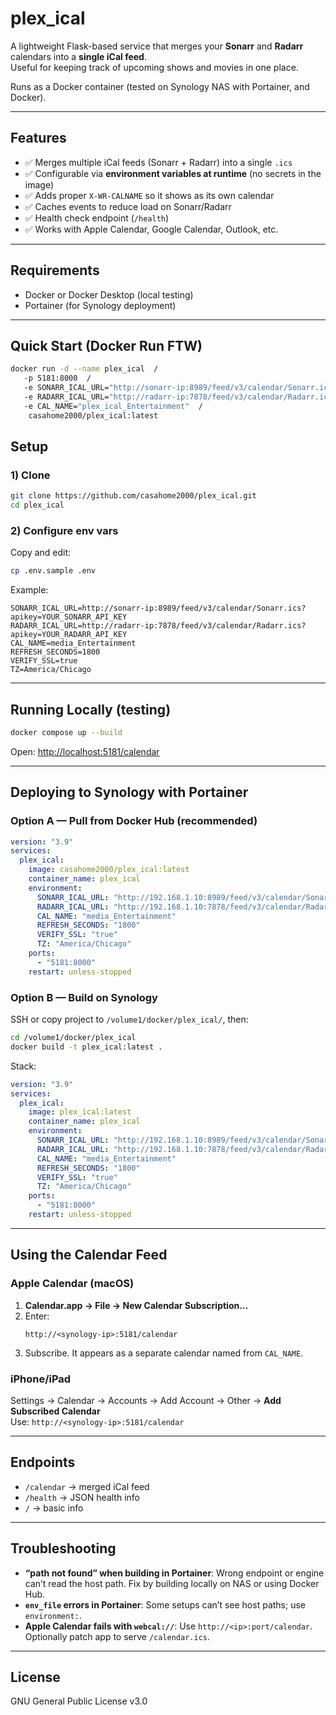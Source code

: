 
# plex_ical

A lightweight Flask-based service that merges your **Sonarr** and **Radarr** calendars into a **single iCal feed**.  
Useful for keeping track of upcoming shows and movies in one place.  

Runs as a Docker container (tested on Synology NAS with Portainer, and Docker).

---

## Features
- ✅ Merges multiple iCal feeds (Sonarr + Radarr) into a single `.ics`
- ✅ Configurable via **environment variables at runtime** (no secrets in the image)
- ✅ Adds proper `X-WR-CALNAME` so it shows as its own calendar
- ✅ Caches events to reduce load on Sonarr/Radarr
- ✅ Health check endpoint (`/health`)
- ✅ Works with Apple Calendar, Google Calendar, Outlook, etc.

---

## Requirements
- Docker or Docker Desktop (local testing)  
- Portainer (for Synology deployment)

---

## Quick Start (Docker Run FTW)
```bash
docker run -d --name plex_ical  /
   -p 5181:8000  /
   -e SONARR_ICAL_URL="http://sonarr-ip:8989/feed/v3/calendar/Sonarr.ics?apikey=YOUR_SONARR_API_KEY"   /
   -e RADARR_ICAL_URL="http://radarr-ip:7878/feed/v3/calendar/Radarr.ics?apikey=YOUR_RADARR_API_KEY"   /
   -e CAL_NAME="plex_ical_Entertainment"  /
    casahome2000/plex_ical:latest
```


## Setup

### 1) Clone
```bash
git clone https://github.com/casahome2000/plex_ical.git
cd plex_ical
```

### 2) Configure env vars
Copy and edit:
```bash
cp .env.sample .env
```

Example:
```env
SONARR_ICAL_URL=http://sonarr-ip:8989/feed/v3/calendar/Sonarr.ics?apikey=YOUR_SONARR_API_KEY
RADARR_ICAL_URL=http://radarr-ip:7878/feed/v3/calendar/Radarr.ics?apikey=YOUR_RADARR_API_KEY
CAL_NAME=media_Entertainment
REFRESH_SECONDS=1800
VERIFY_SSL=true
TZ=America/Chicago
```

---

## Running Locally (testing)
```bash
docker compose up --build
```
Open: [http://localhost:5181/calendar](http://localhost:5181/calendar)

---



## Deploying to Synology with Portainer

### Option A — Pull from Docker Hub (recommended)
```yaml
version: "3.9"
services:
  plex_ical:
    image: casahome2000/plex_ical:latest
    container_name: plex_ical
    environment:
      SONARR_ICAL_URL: "http://192.168.1.10:8989/feed/v3/calendar/Sonarr.ics?apikey=YOUR_SONARR_API_KEY"
      RADARR_ICAL_URL: "http://192.168.1.10:7878/feed/v3/calendar/Radarr.ics?apikey=YOUR_RADARR_API_KEY"
      CAL_NAME: "media_Entertainment"
      REFRESH_SECONDS: "1800"
      VERIFY_SSL: "true"
      TZ: "America/Chicago"
    ports:
      - "5181:8000"
    restart: unless-stopped
```

### Option B — Build on Synology
SSH or copy project to `/volume1/docker/plex_ical/`, then:
```bash
cd /volume1/docker/plex_ical
docker build -t plex_ical:latest .
```
Stack:
```yaml
version: "3.9"
services:
  plex_ical:
    image: plex_ical:latest
    container_name: plex_ical
    environment:
      SONARR_ICAL_URL: "http://192.168.1.10:8989/feed/v3/calendar/Sonarr.ics?apikey=YOUR_SONARR_API_KEY"
      RADARR_ICAL_URL: "http://192.168.1.10:7878/feed/v3/calendar/Radarr.ics?apikey=YOUR_RADARR_API_KEY"
      CAL_NAME: "media_Entertainment"
      REFRESH_SECONDS: "1800"
      VERIFY_SSL: "true"
      TZ: "America/Chicago"
    ports:
      - "5181:8000"
    restart: unless-stopped
```

---

## Using the Calendar Feed

### Apple Calendar (macOS)
1. **Calendar.app → File → New Calendar Subscription…**  
2. Enter:
   ```
   http://<synology-ip>:5181/calendar
   ```
3. Subscribe. It appears as a separate calendar named from `CAL_NAME`.

### iPhone/iPad
Settings → Calendar → Accounts → Add Account → Other → **Add Subscribed Calendar**  
Use: `http://<synology-ip>:5181/calendar`

---

## Endpoints
- `/calendar` → merged iCal feed  
- `/health` → JSON health info  
- `/` → basic info

---

## Troubleshooting
- **“path not found” when building in Portainer**: Wrong endpoint or engine can’t read the host path. Fix by building locally on NAS or using Docker Hub.  
- **`env_file` errors in Portainer**: Some setups can’t see host paths; use `environment:`.  
- **Apple Calendar fails with `webcal://`**: Use `http://<ip>:port/calendar`. Optionally patch app to serve `/calendar.ics`.  


---

## License
GNU General Public License v3.0
